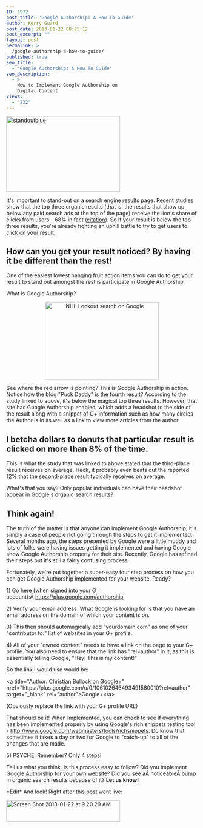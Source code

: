 ```yaml
---
ID: 1972
post_title: 'Google Authorship: A How-To Guide'
author: Kerry Guard
post_date: 2013-01-22 08:25:12
post_excerpt: ""
layout: post
permalink: >
  /google-authorship-a-how-to-guide/
published: true
seo_title:
  - 'Google Authorship: A How To Guide'
seo_description:
  - >
    How to Implement Google Authorship on
    Digital Content
views:
  - "232"
---
```

<a href="http://mkgmediagroup.com/google-authorship-a-how-to-guide/standoutblue/" rel="attachment wp-att-1990"><img class="alignnone size-medium wp-image-1990" alt="standoutblue" src="http://mkgmediagroup.com/wp-content/uploads/2013/01/standoutblue-300x199.jpg" width="300" height="199" /></a>

<p>It's important to stand-out on a search engine results page. Recent studies show that the top three organic results (that is, the results that show up below any paid search ads at the top of the page) receive the lion's share of clicks from users - 68% in fact (<a href="http://searchenginewatch.com/article/2200730/Organic-vs.-Paid-Search-Results-Organic-Wins-94-of-Time" target="_blank">citation</a>). So if your result is below the top three results, you're already fighting an uphill battle to try to get users to click on your result.</p>
<h2>How can you get your result noticed? By having it be different than the rest!</h2>
<p>One of the easiest lowest hanging fruit action items you can do to get your result to stand out amongst the rest is participate in Google Authorship.</p>

<p>What is Google Authorship?</p>
<p style="text-align: center;"><a href="http://mkgmediagroup.com/google-authorship-a-how-to-guide/nhllockout/" rel="attachment wp-att-1976"><img class="size-medium wp-image-1976 aligncenter" alt="NHL Lockout search on Google" src="http://mkgmediagroup.com/wp-content/uploads/2013/01/nhllockout-300x204.png" width="300" height="204" /></a></p>
<p>See where the red arrow is pointing? This is Google Authorship in action. Notice how the blog "Puck Daddy" is the fourth result? According to the study linked to above, it's below the magical top three results. However, that site has Google Authorship enabled, which adds a headshot to the side of the result along with a snippet of G+ information such as how many circles the Author is in as well as a link to view more articles from the author.</p>
<h2>I betcha dollars to donuts that particular result is clicked on more than 8% of the time.</h2>
<p>This is what the study that was linked to above stated that the third-place result receives on average. Heck, it probably even beats out the reported 12% that the second-place result typically receives on average.</p>

<p>What's that you say? Only popular individuals can have their headshot appear in Google's organic search results?</p>
<h2>Think again!</h2>
<p>The truth of the matter is that anyone can implement Google Authorship; it's simply a case of people not going through the steps to get it implemented. Several months ago, the steps presented by Google were a little muddy and lots of folks were having issues getting it implemented and having Google show Google Authorship properly for their site. Recently, Google has refined their steps but it's still a fairly confusing process.</p>

<p>Fortunately, we're put together a super-easy four step process on how you can get Google Authorship implemented for your website. Ready?</p>

<p>1) Go here (when signed into your G+ account):Â <a href="https://plus.google.com/authorship" target="_blank">https://plus.google.com/authorship</a></p>

<p>2) Verify your email address. What Google is looking for is that you have an email address on the domain of which your content is on.</p>

<p>3) This then should automagically add "yourdomain.com" as one of your "contributor to:" list of websites in your G+ profile.</p>

<p>4) All of your "owned content" needs to have a link on the page to your G+ profile. You also need to ensure that the link has "rel=author" in it, as this is essentially telling Google, "Hey! This is my content!"</p>

<p>So the link I would use would be:</p>

<p>&lt;a title="Author: Christian Bullock on Google+" href="https://plus.google.com/u/0/106102646493491560010?rel=author" target="_blank" rel="author"&gt;Google+&lt;/a&gt;</p>

<p>(Obviously replace the link with your G+ profile URL)</p>

<p>That should be it! When implemented, you can check to see if everything has been implemented properly by using Google's rich snippets testing tool - <a href="http://www.google.com/webmasters/tools/richsnippets" target="_blank">http://www.google.com/webmasters/tools/richsnippets</a>. Do know that sometimes it takes a day or two for Google to "catch-up" to all of the changes that are made.</p>

<p>5) PSYCHE! Remember? Only 4 steps!</p>

<p>Tell us what you think. Is this process easy to follow? Did you implement Google Authorship for your own website? Did you see aÂ noticeableÂ bump in organic search results because of it? <strong>Let us know!</strong></p>

<p>*Edit* And look! Right after this post went live:</p>

<p><a href="http://mkgmediagroup.com/google-authorship-a-how-to-guide/screen-shot-2013-01-22-at-9-20-29-am/" rel="attachment wp-att-2004"><img class="alignnone size-medium wp-image-2004" alt="Screen Shot 2013-01-22 at 9.20.29 AM" src="http://mkgmediagroup.com/wp-content/uploads/2013/01/Screen-Shot-2013-01-22-at-9.20.29-AM-300x57.png" width="300" height="57" /></a></p>
